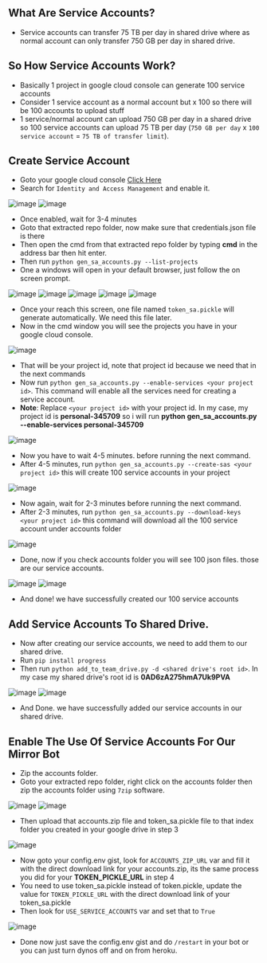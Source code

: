 ## What Are Service Accounts?
- Service accounts can transfer 75 TB per day in shared drive where as normal account can only transfer 750 GB per day in shared drive.

## So How Service Accounts Work?
- Basically 1 project in google cloud console can generate 100 service accounts
- Consider 1 service account as a normal account but x 100 so there will be 100 accounts to upload stuff
- 1 service/normal account can upload 750 GB per day in a shared drive so 100 service accounts can upload 75 TB per day (`750 GB per day` x `100 service account` = `75 TB of transfer limit`). 

## Create Service Account
- Goto your google cloud console [Click Here](https://console.cloud.google.com/)
- Search for `Identity and Access Management` and enable it.

![image](https://user-images.githubusercontent.com/77688759/162171043-265d8c13-6d84-411b-a660-8d5531eba886.png)
![image](https://user-images.githubusercontent.com/77688759/162171242-319e993d-b556-4cdd-9de5-636564b1cf8d.png)

- Once enabled, wait for 3-4 minutes
- Goto that extracted repo folder, now make sure that credentials.json file is there
- Then open the cmd from that extracted repo folder by typing <b>cmd</b> in the address bar then hit enter.
- Then run `python gen_sa_accounts.py --list-projects`
- One a windows will open in your default browser, just follow the on screen prompt.

![image](https://user-images.githubusercontent.com/77688759/162172650-3afdd3ce-002f-4d22-8273-689c1286b38d.png)
![image](https://user-images.githubusercontent.com/77688759/162172782-5f433420-575c-441f-9c5d-6a486f28eb37.png)
![image](https://user-images.githubusercontent.com/77688759/162172853-0690179c-3dab-43cf-8b8f-fd2151536574.png)
![image](https://user-images.githubusercontent.com/77688759/162173211-d12acf47-b795-4a20-90e6-f1bb135c76f6.png)
![image](https://user-images.githubusercontent.com/77688759/162173264-b75023a8-8826-4445-9ab4-0002b45b040c.png)

- Once your reach this screen, one file named `token_sa.pickle` will generate automatically. We need this file later.
- Now in the cmd window you will see the projects you have in your google cloud console.

![image](https://user-images.githubusercontent.com/77688759/162174163-fc8d55f3-941c-431e-a962-bbe60c03d86e.png)

- That will be your project id, note that project id because we need that in the next commands
- Now run `python gen_sa_accounts.py --enable-services <your project id>`. This command will enable all the services need for creating a service account.
- <b>Note</b>: Replace `<your project id>` with your project id. In my case, my project id is <b>personal-345709</b> so i will run <b>python gen_sa_accounts.py --enable-services personal-345709</b> 

![image](https://user-images.githubusercontent.com/77688759/162174671-a31d0c37-d347-4565-9a99-58f7aa84829b.png)

- Now you have to wait 4-5 minutes. before running the next command.
- After 4-5 minutes, run `python gen_sa_accounts.py --create-sas <your project id>` this will create 100 service accounts in your project

![image](https://user-images.githubusercontent.com/77688759/162175398-9f525136-7bdf-4a40-839f-ffe6bc956cb1.png)

- Now again,  wait for 2-3 minutes before running the next command.
- After 2-3 minutes, run `python gen_sa_accounts.py --download-keys <your project id>` this command will download all the 100 service account under accounts folder

![image](https://user-images.githubusercontent.com/77688759/162175914-ed42ad68-8c34-413e-bbaf-100f9177f25d.png)

- Done, now if you check accounts folder you will see 100 json files. those are our service accounts.

![image](https://user-images.githubusercontent.com/77688759/162176093-985adcde-4b4d-4739-b623-dbfbe760e055.png)
![image](https://user-images.githubusercontent.com/77688759/162176238-d54c9bd8-0bdd-403c-a4c3-b12ab28b0876.png)

- And done! we have successfully created our 100 service accounts

## Add Service Accounts To Shared Drive.
- Now after creating our service accounts, we need to add them to our shared drive.
- Run `pip install progress`
- Then run `python add_to_team_drive.py -d <shared drive's root id>`. In my case my shared drive's root id is <b>0AD6zA275hmA7Uk9PVA</b> 

![image](https://user-images.githubusercontent.com/77688759/162176870-8b2e5cd6-669f-4e50-80b1-c49379dd7f1a.png)
![image](https://user-images.githubusercontent.com/77688759/162177338-89673e47-2b0b-49d6-a691-051c4dbf590b.png)

- And Done. we have successfully added our service accounts in our shared drive.

## Enable The Use Of Service Accounts For Our Mirror Bot
- Zip the accounts folder.
- Goto your extracted repo folder, right click on the accounts folder then zip the accounts folder using `7zip` software.

![image](https://user-images.githubusercontent.com/77688759/162178293-3d849de2-3eab-47ee-8496-d823d1a2caad.png)
![image](https://user-images.githubusercontent.com/77688759/162181945-40b9e421-f759-487e-a835-875cf5f9acb3.png)

- Then upload that accounts.zip file and token_sa.pickle file to that index folder you created in your google drive in step 3

![image](https://user-images.githubusercontent.com/77688759/162188136-f4d03c5f-7d8d-4b4f-ab43-e0a7b36b3b27.png)

- Now goto your config.env gist, look for `ACCOUNTS_ZIP_URL` var and fill it with the direct download link for your accounts.zip, its the same process you did for your <b>TOKEN_PICKLE_URL</b> in step 4
- You need to use token_sa.pickle instead of token.pickle, update the value for `TOKEN_PICKLE_URL` with the direct download link of your token_sa.pickle
- Then look for `USE_SERVICE_ACCOUNTS` var and set that to `True`

![image](https://user-images.githubusercontent.com/77688759/162179468-7c09fea9-2222-47d5-a909-d2d623161a7f.png)


- Done now just save the config.env gist and do `/restart` in your bot or you can just turn dynos off and on from heroku.


